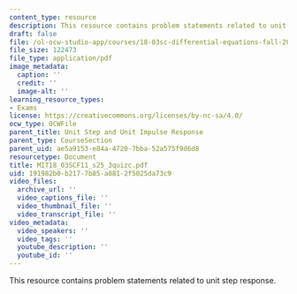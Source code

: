 ```yaml
---
content_type: resource
description: This resource contains problem statements related to unit step response.
draft: false
file: /ol-ocw-studio-app/courses/18-03sc-differential-equations-fall-2011/191982b0b2177b85a0812f5025da73c9_MIT18_03SCF11_s25_3quizc.pdf
file_size: 122473
file_type: application/pdf
image_metadata:
  caption: ''
  credit: ''
  image-alt: ''
learning_resource_types:
- Exams
license: https://creativecommons.org/licenses/by-nc-sa/4.0/
ocw_type: OCWFile
parent_title: Unit Step and Unit Impulse Response
parent_type: CourseSection
parent_uid: ae5a9153-e84a-4720-7bba-52a575f9d6d8
resourcetype: Document
title: MIT18_03SCF11_s25_3quizc.pdf
uid: 191982b0-b217-7b85-a081-2f5025da73c9
video_files:
  archive_url: ''
  video_captions_file: ''
  video_thumbnail_file: ''
  video_transcript_file: ''
video_metadata:
  video_speakers: ''
  video_tags: ''
  youtube_description: ''
  youtube_id: ''
---
```

This resource contains problem statements related to unit step response.